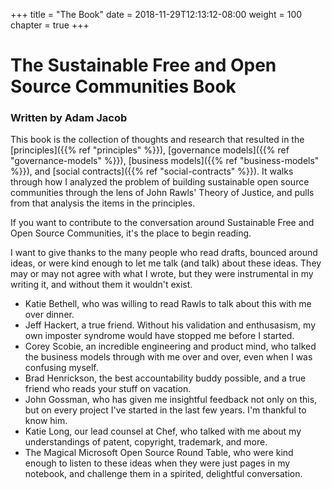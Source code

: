 +++
title = "The Book"
date = 2018-11-29T12:13:12-08:00
weight = 100
chapter = true
+++

# The Sustainable Free and Open Source Communities Book

### Written by Adam Jacob

This book is the collection of thoughts and research that resulted in the [principles]({{% ref "principles" %}}), [governance models]({{% ref "governance-models" %}}), [business models]({{% ref "business-models" %}}), and [social contracts]({{% ref "social-contracts" %}}). It walks through how I analyzed the problem of building sustainable open source communities through the lens of John Rawls' Theory of Justice, and pulls from that analysis the items in the principles. 

If you want to contribute to the conversation around Sustainable Free and Open Source Communities, it's the place to begin reading.

I want to give thanks to the many people who read drafts, bounced around ideas, or were kind enough to let me talk (and talk) about these ideas. They may or may not agree with what I wrote, but they were instrumental in my writing it, and without them it wouldn't exist.

  * Katie Bethell, who was willing to read Rawls to talk about this with me over dinner.
  * Jeff Hackert, a true friend. Without his validation and enthusasism, my own imposter syndrome would have stopped me before I started.
  * Corey Scobie, an incredible engineering and product mind, who talked the business models through with me over and over, even when I was confusing myself.
  * Brad Henrickson, the best accountability buddy possible, and a true friend who reads your stuff on vacation.
  * John Gossman, who has given me insightful feedback not only on this, but on every project I've started in the last few years. I'm thankful to know him.
  * Katie Long, our lead counsel at Chef, who talked with me about my understandings of patent, copyright, trademark, and more.
  * The Magical Microsoft Open Source Round Table, who were kind enough to listen to these ideas when they were just pages in my notebook, and challenge them in a spirited, delightful conversation.

